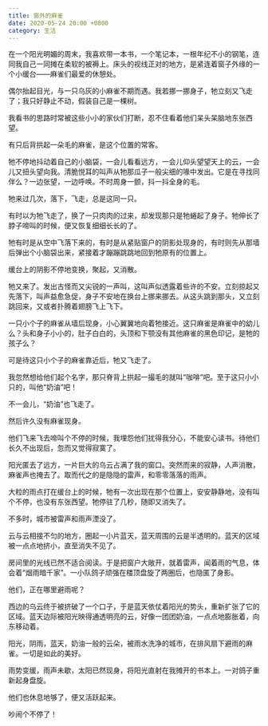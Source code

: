 ```yaml
---
title: 窗外的麻雀
date: 2020-05-24 20:00 +0800
category: 生活
---
```


在一个阳光明媚的周末，我喜欢带一本书，一个笔记本，一根年纪不小的钢笔，连同我自己一同摊在柔软的被褥上。床头的视线正对的地方，是紧连着窗子外缘的一个小缓台——麻雀们最爱的休憩处。

偶尔抬起目光，与一只乌灰的小麻雀不期而遇。我若挪一挪身子，牠立刻又飞走了；我只好静止不动，假装自己是一棵树。

我看书的思路时常被这些小小的家伙们打断，忍不住看着他们呆头呆脑地东张西望。

有只后背拱起一朵毛的麻雀，是这个位置的常客。

牠不停地抖动着自己的小脑袋，一会儿看看远方，一会儿仰头望望天上的云，一会儿又扭头望向我。清脆悦耳的叫声从牠那瓜子一般尖细的喙中发出。它是在寻找同伴么？一边张望，一边呼唤。不时周身一颤，抖一抖全身的毛。

牠来过几次，落下，飞走，总是这同一只。

有时以为牠飞走了，换了一只肉肉的过来，却发现那只是牠蜷起了身子。牠伸长了脖子啼叫的时候，便又恢复细细长长的了。

牠有时是从空中飞落下来的，有时是从紧贴窗户的阴影处现身的，有时则先从那墙后弹出个小脑袋出来，紧接着才蹦蹦跳跳地回到牠原有的位置上。

缓台上的阴影不停地变换，聚起，又消散。

牠又来了。发出古怪而又尖锐的一声叫，这叫声似透露着些许的不安。立刻掠起又先落下，叫声益愈急促，身子不安地在换台上挪来挪去。从这头跳到那头，又立刻跳回来，又或者扑腾着翅膀飞上飞下。

一只小个子的麻雀从墙后现身，小心翼翼地向着牠接近。这只麻雀是麻雀中的幼儿么？头和身子小小的，肚子白白的，头顶和下颚没有其他麻雀的黑色印记，是牠的孩子么？

可是待这只小个子的麻雀靠近后，牠又飞走了。

我忽然想给他们起个名字，那只脊背上拱起一撮毛的就叫“咖啡”吧。至于这只小小只的，叫他“奶油”吧！

不一会儿，“奶油”也飞走了。

然后许久没有麻雀现身。

他们飞来飞去啼叫个不停的时候，我埋怨他们扰得我分心，不能安心读书。待他们长久不出现后，忽而又觉得寂寞了。

阳光匿去了远方，一片巨大的乌云占满了我的窗口。突然而来的寂静，人声消散，麻雀声也掩去了。取而代之的是隐隐的雷声，和零零落落的雨声。

大粒的雨点打在缓台上的时候，牠有一次出现在那个位置上，安安静静地，没有叫个不停，也没有东张西望。牠停驻了几秒，随即又消失了。

不多时，城市被雷声和雨声湮没了。

云与云相接不匀的地方，圈起一小片蓝天，蓝天周围的云是半透明的。蓝天的区域被一点点地挤小，直至消失不见了。

房间里的光线已然不适合阅读。于是把窗户大敞开，就着雷声，闻着雨的气息，体会着“烟雨暗千家”。一小队鸽子顽强在楼顶盘旋了两圈后，也隐匿了身影。

他们，正在哪里避雨呢？

西边的乌云终于被挤破了一个口子，于是蓝天依仗着阳光的势头，重新扩张了它的区域。蓝天边际被阳光映得通透明亮的云，好像一团团奶油，一点点地膨胀着，向东移动着。

阳光，阴雨，蓝天，奶油一般的云朵，被雨水洗净的城市，在排风扇下避雨的麻雀。一切是如此的美好。

雨势变缓，雨声未歇，太阳已然现身，将阳光直射在我摊开的书本上。一对鸽子重新起身盘旋。

他们也休息地够了，便又活跃起来。

吵闹个不停了！